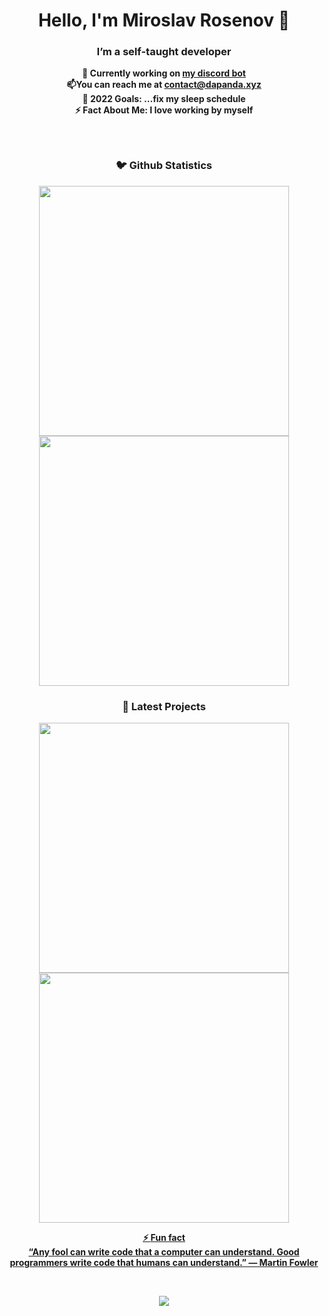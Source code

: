 <b>

<div align="center">

# Hello, I'm Miroslav Rosenov 🐼




### I’m a self-taught developer
🌱 Currently working on [my discord bot](https://www.dapanda.xyz/)<br>
📫You can reach me at contact@dapanda.xyz<br>
🥅 2022 Goals: ...fix my sleep schedule<br>
⚡ Fact About Me: I love working by myself<br>

### 

<br>

<h3>🐦 Github Statistics </h3>

<img width="400px" src="https://github-readme-stats.vercel.app/api?username=MiroslavRosenov&count_private=true&show_icons=true&custom_title=Profile%20Statistics&theme=algolia&bg_color=0,000000,130F40&layout=compact&hide=issues"/>
<br>
<img width="400px" src="https://github-readme-stats.vercel.app/api/top-langs/?username=MiroslavRosenov&count_private=true&theme=algolia&bg_color=0,000000,130F40&layout=compact"/>


<br>

<h3>📌 Latest Projects</h3>
<a href="https://github.com/MiroslavRosenov/better-cluster" target="_blank"> 
<img width="400px" src="https://github-readme-stats.vercel.app/api/pin?username=MiroslavRosenov&repo=better-cluster&count_private=true&theme=algolia&bg_color=0,000000,130F40&layout=compact"/>
</a>
<br>
<a href="https://github.com/MiroslavRosenov/better-ipc" target="_blank"> 
<img width="400px" src="https://github-readme-stats.vercel.app/api/pin?username=MiroslavRosenov&repo=better-ipc&count_private=true&theme=algolia&bg_color=0,000000,130F40&layout=compact"/>

<br>

<p>
	⚡ <b>Fun fact</b> <br>
	“Any fool can write code that a computer can understand. Good programmers write code that humans can understand.” — Martin Fowler
</p>

<br>

<a href="https://www.buymeacoffee.com/dapandaofficial" target="_blank"><img src="https://www.buymeacoffee.com/assets/img/custom_images/orange_img.png"></a>

</div>
